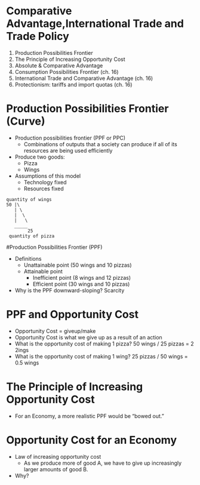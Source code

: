 # Comparative Advantage,International Trade and Trade Policy

1. Production Possibilities Frontier
2. The Principle of Increasing Opportunity Cost
3. Absolute & Comparative Advantage
4. Consumption Possibilities Frontier  (ch. 16)
5. International Trade and Comparative Advantage (ch. 16)
6. Protectionism: tariffs and import quotas (ch. 16)

# Production Possibilities Frontier (Curve)
- Production possibilities frontier (PPF or PPC)
  - Combinations of outputs that a society can produce if all of its resources are being used efficiently
- Produce two goods:
  - Pizza
  - Wings
- Assumptions of this model
  - Technology fixed
  - Resources fixed

```
quantity of wings
50 |\
   | \
   |  \
   |   \
   _____
        25
 quantity of pizza
```

#Production Possibilities Frontier (PPF)
- Definitions
  - Unattainable point (50 wings and 10 pizzas)
  - Attainable point
    - Inefficient point (8 wings and 12 pizzas)
    - Efficient point (30 wings and 10 pizzas)
- Why is the PPF downward-sloping? Scarcity

# PPF and Opportunity Cost
- Opportunity Cost = giveup/make
- Opportunity Cost is what we give up as a result of an action
- What is the opportunity cost of making 1 pizza? 50 wings / 25 pizzas = 2 2ings
- What is the opportunity cost of making 1 wing? 25 pizzas / 50 wings = 0.5 wings

# The Principle of Increasing Opportunity Cost
- For an Economy, a more realistic PPF would be “bowed out.”

# Opportunity Cost for an Economy
- Law of increasing opportunity cost
  - As we produce more of good A, we have to give up increasingly larger amounts of good B.
- Why?
